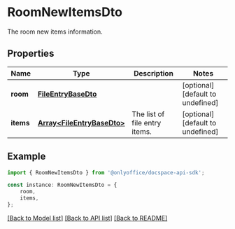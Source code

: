 # RoomNewItemsDto

The room new items information.

## Properties

Name | Type | Description | Notes
------------ | ------------- | ------------- | -------------
**room** | [**FileEntryBaseDto**](FileEntryBaseDto.md) |  | [optional] [default to undefined]
**items** | [**Array&lt;FileEntryBaseDto&gt;**](FileEntryBaseDto.md) | The list of file entry items. | [optional] [default to undefined]

## Example

```typescript
import { RoomNewItemsDto } from '@onlyoffice/docspace-api-sdk';

const instance: RoomNewItemsDto = {
    room,
    items,
};
```

[[Back to Model list]](../README.md#documentation-for-models) [[Back to API list]](../README.md#documentation-for-api-endpoints) [[Back to README]](../README.md)
